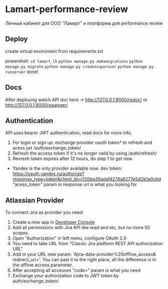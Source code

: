 # Lamart-performance-review
Личный кабинет для ООО "Ламарт" и платформа для performance review
## Deploy
create virtual enviroment from requirements.txt

powershell: 
`cd lamart_lk`
`python manage.py makemigrations`
`python manage.py migrate`
`python manage.py createsuperuser`
`python manage.py runserver`
done!

## Docs
After deploying watch API doc here -> http://127.0.0.1:8000/redoc/ or http://127.0.0.1:8000/swagger/

## Authentication
API uses bearer JWT authentication, read docs for more info.
1) For login or sign up: exchange provider oauth token* to refresh and acess jwt /auth/exchange_token/
2) Refresh the access token if it's no longer valid by using /auth/refresh/
3) Revresh token expires after 12 hours, do step 1 to get new.

* Yandex is the only provider available now.
dev token: https://oauth.yandex.ru/authorize?response_type=token&client_id=c120ba35adaf4278a8277e542b1a0cbd
"acess_token" param in response url is what you looking for

## Atlassian Provider
To connect Jira as provider you need:
1) Create a new app in [Developer Console](https://developer.atlassian.com/console/myapps/)
2) Add all permissions with Jira API like read and etc, but no more 50 scopes.
3) Open "Authorization" in left menu, configure OAuth 2.0
4) You need to take URL from "Classic Jira platform REST API authorization URL"
5) Add in your URL new param: 'Ajira-data-provider%20offline_access&
redirect_uri='. You can past it to the right place, all the difference is in the offline access parameter.
6) After accepting all accesses "code=" param is what you need
7) Exchange your authorization code to JWT token by auth/exchange_token/